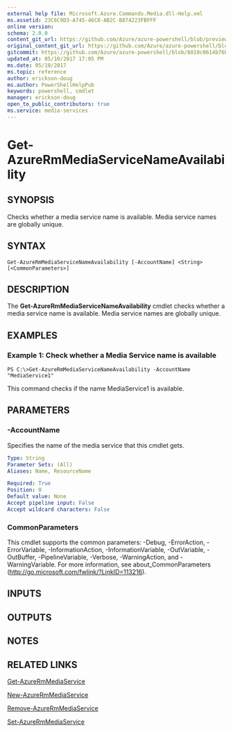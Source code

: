 ```yaml
---
external help file: Microsoft.Azure.Commands.Media.dll-Help.xml
ms.assetid: 23C6C9D3-A745-46C8-AB2C-B874223FBFFF
online version:
schema: 2.0.0
content_git_url: https://github.com/Azure/azure-powershell/blob/preview/src/ResourceManager/Media/Commands.Media/help/Get-AzureRmMediaServiceNameAvailability.md
original_content_git_url: https://github.com/Azure/azure-powershell/blob/preview/src/ResourceManager/Media/Commands.Media/help/Get-AzureRmMediaServiceNameAvailability.md
gitcommit: https://github.com/Azure/azure-powershell/blob/8810c0614b76be8d014616888a4ae7733a452af9
updated_at: 05/10/2017 17:05 PM
ms.date: 05/10/2017
ms.topic: reference
author: erickson-doug
ms.author: PowerShellHelpPub
keywords: powershell, cmdlet
manager: erickson-doug
open_to_public_contributors: true
ms.service: media-services
---
```


# Get-AzureRmMediaServiceNameAvailability

## SYNOPSIS
Checks whether a media service name is available.
Media service names are globally unique.

## SYNTAX

```
Get-AzureRmMediaServiceNameAvailability [-AccountName] <String> [<CommonParameters>]
```

## DESCRIPTION
The **Get-AzureRmMediaServiceNameAvailability** cmdlet checks whether a media service name is available.
Media service names are globally unique.

## EXAMPLES

### Example 1: Check whether a Media Service name is available
```
PS C:\>Get-AzureRmMediaServiceNameAvailability -AccountName "MediaService1"
```

This command checks if the name MediaService1 is available.

## PARAMETERS

### -AccountName
Specifies the name of the media service that this cmdlet gets.

```yaml
Type: String
Parameter Sets: (All)
Aliases: Name, ResourceName

Required: True
Position: 0
Default value: None
Accept pipeline input: False
Accept wildcard characters: False
```

### CommonParameters
This cmdlet supports the common parameters: -Debug, -ErrorAction, -ErrorVariable, -InformationAction, -InformationVariable, -OutVariable, -OutBuffer, -PipelineVariable, -Verbose, -WarningAction, and -WarningVariable. For more information, see about_CommonParameters (http://go.microsoft.com/fwlink/?LinkID=113216).

## INPUTS

## OUTPUTS

## NOTES

## RELATED LINKS

[Get-AzureRmMediaService](./Get-AzureRmMediaService.md)

[New-AzureRmMediaService](./New-AzureRmMediaService.md)

[Remove-AzureRmMediaService](./Remove-AzureRmMediaService.md)

[Set-AzureRmMediaService](./Set-AzureRmMediaService.md)


